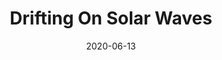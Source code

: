 --- 
layout: sheets-layout
title: "Drifting On Solar Waves"
date: 2020-06-13
categories: original-works
pdf-link: drifting-on-sloar-waves-alex-kappen.pdf
pdf-lyric: #
yt-link: https://www.youtube.com/watch?v=uOJZ1ge0NQ8
muse-link: https://musescore.com/user/28025112/scores/6203943
---